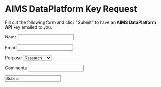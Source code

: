 AIMS DataPlatform Key Request
=============================

Fill out the following form and click "Submit" to have an __AIMS DataPlatform API__ key emailed to you.

<label>Name <input id="name" name="name" type="text"></label><br/>

<label>Email <input id="email" type="text" name="email"></label><br/>

<label> Purpose
    <select name="purpose" id="purpose">
        <option value="research">Research</option>
        <option value="education">Education</option>
        <option value="commercial">Commercial</option>
        <option value="general">General</option>
        <option value="other">Other</option>
    </select>
</label><br/>

<label>Comments <input id="comments" type="text" name="comments"></label><br/>

<input value="Submit" onclick="processRequest();"></br>

<p id="success" style="display: none;">Your request was submitted, please check your email.</p>
<p id="fail" style="display: none;">Your request was not submitted, please try again later or report an error to .....</p>

<script src="https://code.jquery.com/jquery-3.2.1.min.js"></script>
<script>

function processRequest() {
    var name = $("#name").val();
    var email = $("#email").val();
    var purpose = $("#purpose").val();
    var comments = $("#comments").val();
    var downloadUrl = "http://something/somewhere";    
    console.log(name, email, purpose, comments);
    
    $.ajax({
        url: "https://api.aims.gov.au/download/key",
        method: "POST",
        contentType: "application/json",
        data:
            {
                "name": name,
                "email": email,
                "purpose": purpose,
                "comments": comments,
                "download-url": downloadUrl
            },
        success:
            function(result) {
                console.log("Success:", result);
                $("#keyRequest").hide();
                $("#success").show();
            },
        error:
            function(xhr,status,error) {
            }
         }
    );
}
</script>
